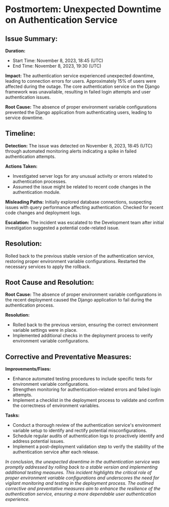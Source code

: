 # Postmortem: Unexpected Downtime on Authentication Service

## Issue Summary:

**Duration:**
- Start Time: November 8, 2023, 18:45 (UTC)
- End Time: November 8, 2023, 19:30 (UTC)

**Impact:**
The authentication service experienced unexpected downtime, leading to connection errors for users. Approximately 15% of users were affected during the outage. The core authentication service on the Django framework was unavailable, resulting in failed login attempts and user authentication issues.

**Root Cause:**
The absence of proper environment variable configurations prevented the Django application from authenticating users, leading to service downtime.

## Timeline:

**Detection:**
The issue was detected on November 8, 2023, 18:45 (UTC) through automated monitoring alerts indicating a spike in failed authentication attempts.

**Actions Taken:**
- Investigated server logs for any unusual activity or errors related to authentication processes.
- Assumed the issue might be related to recent code changes in the authentication module.

**Misleading Paths:**
Initially explored database connections, suspecting issues with query performance affecting authentication. Checked for recent code changes and deployment logs.

**Escalation:**
The incident was escalated to the Development team after initial investigation suggested a potential code-related issue.

## Resolution:

Rolled back to the previous stable version of the authentication service, restoring proper environment variable configurations. Restarted the necessary services to apply the rollback.

## Root Cause and Resolution:

**Root Cause:**
The absence of proper environment variable configurations in the recent deployment caused the Django application to fail during the authentication process.

**Resolution:**
- Rolled back to the previous version, ensuring the correct environment variable settings were in place.
- Implemented additional checks in the deployment process to verify environment variable configurations.

## Corrective and Preventative Measures:

**Improvements/Fixes:**
- Enhance automated testing procedures to include specific tests for environment variable configurations.
- Strengthen monitoring for authentication-related errors and failed login attempts.
- Implement a checklist in the deployment process to validate and confirm the correctness of environment variables.

**Tasks:**
- Conduct a thorough review of the authentication service's environment variable setup to identify and rectify potential misconfigurations.
- Schedule regular audits of authentication logs to proactively identify and address potential issues.
- Implement a post-deployment validation step to verify the stability of the authentication service after each release.

*In conclusion, the unexpected downtime in the authentication service was promptly addressed by rolling back to a stable version and implementing additional testing measures. This incident highlights the critical role of proper environment variable configurations and underscores the need for vigilant monitoring and testing in the deployment process. The outlined corrective and preventative measures aim to enhance the resilience of the authentication service, ensuring a more dependable user authentication experience.*

